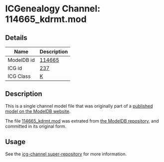 # ICGenealogy Channel: 114665\_kdrmt.mod

## Details

Name | Description
---- | -----------
ModelDB id | [114665](http://senselab.med.yale.edu/ModelDB/ShowModel.cshtml?model=114665)
ICG id | [237](http://icg.neurotheory.ox.ac.uk/channels/1/237)
ICG Class | [K](http://icg.neurotheory.ox.ac.uk/channels/1)

## Description

This is a single channel model file that was originally part of a [published model on the ModelDB website](http://senselab.med.yale.edu/mModelDB/ShowModel.cshtml?model=114665).

The file [114665\_kdrmt.mod](114665_kdrmt.mod) was extrated from [the ModelDB repository](http://senselab.med.yale.edu/ModelDB/ShowModel.cshtml?model=114665), and committed in its original form.

## Usage

See the [icg-channel super-repository](https://github.com/icgenealogy/icg-channels) for more information.